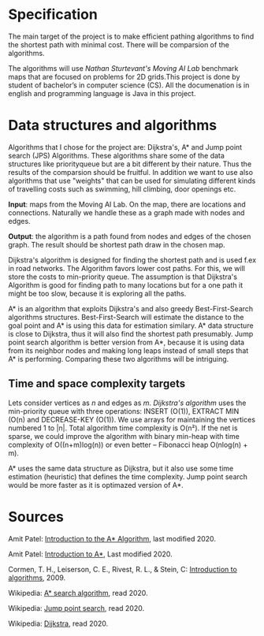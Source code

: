 # Specification

The main target of the project is to make efficient pathing algorithms to find the shortest path with minimal cost. There will be comparsion of the algorithms. 

The algorithms will use _Nathan Sturtevant's Moving AI Lab_ benchmark maps that are focused on problems for 2D grids.This project is done by student of bachelor’s in computer science (CS). All the documenation is in english and programming language is Java in this project. 

# Data structures and algorithms

Algorithms that I chose for the project are: Dijkstra's, A* and Jump point search (JPS) Algorithms. These algorithms share some of the data structures like priorityqueue but are a bit different by their nature. Thus the results of the comparsion should be fruitful. In addition we want to use also algorithms that use "weights" that can be used for simulating different kinds of travelling costs such as swimming, hill climbing, door openings etc. 

**Input**: maps from the Moving AI Lab. On the map, there are locations and connections. Naturally we handle these as a graph made with nodes and edges.

**Output**: the algorithm is a path found from nodes and edges of the chosen graph. The result should be shortest path draw in the chosen map. 

Dijkstra's algorithm is designed for finding the shortest path and is used f.ex in road networks. The Algorithm favors lower cost paths. For this, we will store the costs to min-priority queue. The assumption is that Dijkstra's Algorithm is good for finding path to many locations but for a one path it might be too slow, because it is exploring all the paths. 

A* is an algorithm that exploits Dijkstra's and also greedy Best-First-Search algorithms structures. Best-First-Search will estimate the distance to the goal point and A* is using this data for estimation similary. A* data structure is close to Dijkstra, thus it will also find the shortest path presumably. Jump point search algorithm is better version from A*, because it is using data from its neighbor nodes and making long leaps instead of small steps that A* is performing. Comparing these two algorithms will be intriguing.  

## Time and space complexity targets

Lets consider vertices as _n_ and edges as _m_. *Dijkstra's algorithm* uses the min-priority queue with three operations: INSERT (O(1)), EXTRACT MIN (O(n) and DECREASE-KEY (O(1)). We use arrays for maintaining the vertices numbered 1 to |n|. Total algorithm time complexity is O(n²). If the net is sparse, we could improve the algorithm with binary min-heap with time complexity of O((n+m)log(n)) or even better – Fibonacci heap O(nlog(n) + m).

A* uses the same data structure as Dijkstra, but it also use some time estimation (heuristic) that defines the time complexity. Jump point search would be more faster as it is optimazed version of A*.

# Sources

Amit Patel: [Introduction to the A* Algorithm](https://www.redblobgames.com/pathfinding/a-star/introduction.html), last modified 2020.


Amit Patel: [Introduction to A*](http://theory.stanford.edu/~amitp/GameProgramming/AStarComparison.html), Last modified 2020. 

Cormen, T. H., Leiserson, C. E., Rivest, R. L., & Stein, C: [Introduction to algorithms](https://ebookcentral-proquest-com.libproxy.helsinki.fi), 2009. 

Wikipedia: [A* search algorithm](https://en.wikipedia.org/wiki/A*_search_algorithm), read 2020. 

Wikipedia: [Jump point search](https://en.wikipedia.org/wiki/Jump_point_search), read 2020. 

Wikipedia: [Dijkstra](https://en.wikipedia.org/wiki/Dijkstra%27s_algorithm), read 2020. 

 






